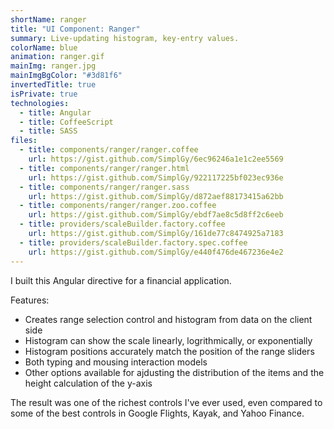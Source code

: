 ```yaml
---
shortName: ranger
title: "UI Component: Ranger"
summary: Live-updating histogram, key-entry values.
colorName: blue
animation: ranger.gif
mainImg: ranger.jpg
mainImgBgColor: "#3d81f6"
invertedTitle: true
isPrivate: true
technologies:
  - title: Angular
  - title: CoffeeScript
  - title: SASS
files:
  - title: components/ranger/ranger.coffee
    url: https://gist.github.com/SimplGy/6ec96246a1e1c2ee5569
  - title: components/ranger/ranger.html
    url: https://gist.github.com/SimplGy/922117225bf023ec936e
  - title: components/ranger/ranger.sass
    url: https://gist.github.com/SimplGy/d872aef88173415a62bb
  - title: components/ranger/ranger.zoo.coffee
    url: https://gist.github.com/SimplGy/ebdf7ae8c5d8ff2c6eeb
  - title: providers/scaleBuilder.factory.coffee
    url: https://gist.github.com/SimplGy/161de77c8474925a7183
  - title: providers/scaleBuilder.factory.spec.coffee
    url: https://gist.github.com/SimplGy/e440f476de467236e4e2
---
```


I built this Angular directive for a financial application.

Features:

* Creates range selection control and histogram from data on the client side
* Histogram can show the scale linearly, logrithmically, or exponentially
* Histogram positions accurately match the position of the range sliders
* Both typing and mousing interaction models
* Other options available for ajdusting the distribution of the items and the height calculation of the y-axis

The result was one of the richest controls I've ever used, even compared to some of the best controls in Google Flights, Kayak, and Yahoo Finance.